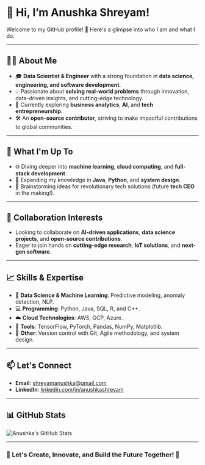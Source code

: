 # 👋 Hi, I’m Anushka Shreyam!

Welcome to my GitHub profile! 🚀 Here's a glimpse into who I am and what I do.

---

## 👩‍💻 About Me
- 🎓 **Data Scientist & Engineer** with a strong foundation in **data science, engineering, and software development**.
- 💡 Passionate about **solving real-world problems** through innovation, data-driven insights, and cutting-edge technology.
- 🌟 Currently exploring **business analytics**, **AI**, and **tech entrepreneurship**.
- 🛠️ An **open-source contributor**, striving to make impactful contributions to global communities.

---

## 🌱 What I'm Up To
- 🌐 Diving deeper into **machine learning**, **cloud computing**, and **full-stack development**.
- 📘 Expanding my knowledge in **Java**, **Python**, and **system design**.
- 🧠 Brainstorming ideas for revolutionary tech solutions (future **tech CEO** in the making!).

---

## 💞️ Collaboration Interests
- Looking to collaborate on **AI-driven applications**, **data science projects**, and **open-source contributions**.
- Eager to join hands on **cutting-edge research**, **IoT solutions**, and **next-gen software**.

---

## 📈 Skills & Expertise
- 🧮 **Data Science & Machine Learning**: Predictive modeling, anomaly detection, NLP.
- 💻 **Programming**: Python, Java, SQL, R, and C++.
- ☁️ **Cloud Technologies**: AWS, GCP, Azure.
- 🔧 **Tools**: TensorFlow, PyTorch, Pandas, NumPy, Matplotlib.
- 🔗 **Other**: Version control with Git, Agile methodology, and system design.

---

## 📫 Let's Connect
- **Email**: [shreyamanushka@gmail.com](mailto:shreyamanushka@gmail.com)
- **LinkedIn**: [linkedin.com/in/anushkashreyam](https://www.linkedin.com/in/anushka-shreyam-0b37191b8/)

---

## 📊 GitHub Stats
![Anushka's GitHub Stats](https://github-readme-stats.vercel.app/api?username=AnushkaShreyam&show_icons=true&theme=radical)

---

### 🔗 Let's Create, Innovate, and Build the Future Together! 🚀



<!---
AnushkaShreyam/AnushkaShreyam is a ✨ special ✨ repository because its `README.md` (this file) appears on your GitHub profile.
You can click the Preview link to take a look at your changes.
--->
